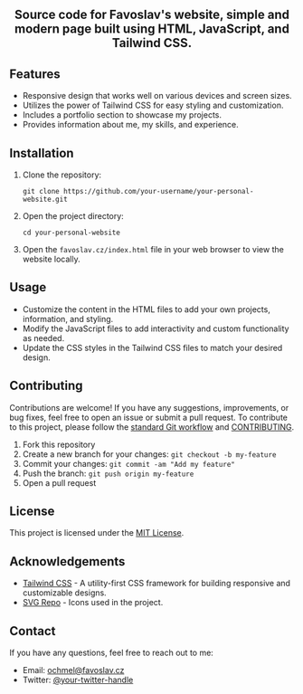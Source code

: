 <h2 align="center">Source code for Favoslav's website, simple and modern page built using HTML, JavaScript, and Tailwind CSS.</h2>

## Features

- Responsive design that works well on various devices and screen sizes.
- Utilizes the power of Tailwind CSS for easy styling and customization.
- Includes a portfolio section to showcase my projects.
- Provides information about me, my skills, and experience.

## Installation

1. Clone the repository:
   ```
   git clone https://github.com/your-username/your-personal-website.git
   ```

2. Open the project directory:
   ```
   cd your-personal-website
   ```

3. Open the `favoslav.cz/index.html` file in your web browser to view the website locally.

## Usage

- Customize the content in the HTML files to add your own projects, information, and styling.
- Modify the JavaScript files to add interactivity and custom functionality as needed.
- Update the CSS styles in the Tailwind CSS files to match your desired design.

## Contributing

Contributions are welcome! If you have any suggestions, improvements, or bug fixes, feel free to open an issue or submit a pull request.
To contribute to this project, please follow the [standard Git workflow](https://git-scm.com/book/en/v2/Git-Basics-Getting-a-Git-Repository#The-Standard-Git-Workflow) and [CONTRIBUTING](./CONTRIBUTING.md).

1. Fork this repository
2. Create a new branch for your changes: `git checkout -b my-feature`
3. Commit your changes: `git commit -am "Add my feature"`
4. Push the branch: `git push origin my-feature`
5. Open a pull request

## License

This project is licensed under the [MIT License](LICENSE).

## Acknowledgements

- [Tailwind CSS](https://tailwindcss.com/) - A utility-first CSS framework for building responsive and customizable designs.
- [SVG Repo](https://www.svgrepo.com/) - Icons used in the project.

## Contact

If you have any questions, feel free to reach out to me:

- Email: ochmel@favoslav.cz
- Twitter: [@your-twitter-handle](https://twitter.com/your-twitter-handle)
